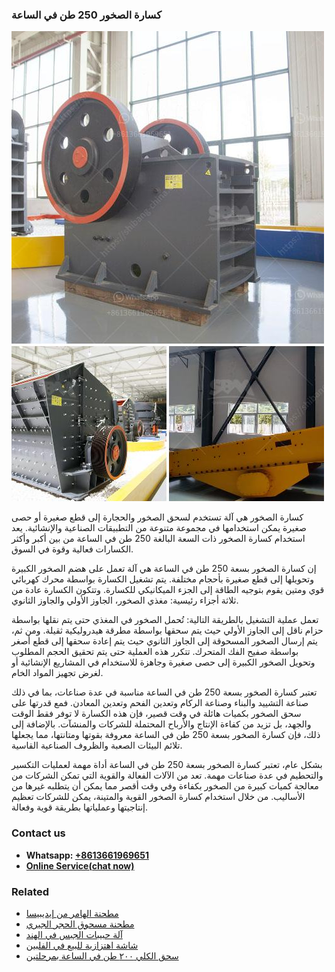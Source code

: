 <h3>كسارة الصخور 250 طن في الساعة</h3><img src='1701852810.jpg' alt=''><p>كسارة الصخور هي آلة تستخدم لسحق الصخور والحجارة إلى قطع صغيرة أو حصى صغيرة يمكن استخدامها في مجموعة متنوعة من التطبيقات الصناعية والإنشائية. يعد استخدام كسارة الصخور ذات السعة البالغة 250 طن في الساعة من بين أكبر وأكثر الكسارات فعالية وقوة في السوق.</p><p>إن كسارة الصخور بسعة 250 طن في الساعة هي آلة تعمل على هضم الصخور الكبيرة وتحويلها إلى قطع صغيرة بأحجام مختلفة. يتم تشغيل الكسارة بواسطة محرك كهربائي قوي ومتين يقوم بتوجيه الطاقة إلى الجزء الميكانيكي للكسارة. وتتكون الكسارة عادة من ثلاثة أجزاء رئيسية: مغذي الصخور، الجاوز الأولي والجاوز الثانوي.</p><p>تعمل عملية التشغيل بالطريقة التالية: تُحمل الصخور في المغذي حتى يتم نقلها بواسطة حزام ناقل إلى الجاوز الأولي حيث يتم سحقها بواسطة مطرقة هيدروليكية ثقيلة. ومن ثم، يتم إرسال الصخور المسحوقة إلى الجاوز الثانوي حيث يتم إعادة سحقها إلى قطع أصغر بواسطة صفيح الفك المتحرك. تتكرر هذه العملية حتى يتم تحقيق الحجم المطلوب وتحويل الصخور الكبيرة إلى حصى صغيرة وجاهزة للاستخدام في المشاريع الإنشائية أو لغرض تجهيز المواد الخام.</p><p>تعتبر كسارة الصخور بسعة 250 طن في الساعة مناسبة في عدة صناعات، بما في ذلك صناعة التشييد والبناء وصناعة الركام وتعدين الفحم وتعدين المعادن. فمع قدرتها على سحق الصخور بكميات هائلة في وقت قصير، فإن هذه الكسارة لا توفر فقط الوقت والجهد، بل تزيد من كفاءة الإنتاج والأرباح المحتملة للشركات والمنشآت. بالإضافة إلى ذلك، فإن كسارة الصخور بسعة 250 طن في الساعة معروفة بقوتها ومتانتها، مما يجعلها تلائم البيئات الصعبة والظروف الصناعية القاسية.</p><p>بشكل عام، تعتبر كسارة الصخور بسعة 250 طن في الساعة أداة مهمة لعمليات التكسير والتحطيم في عدة صناعات مهمة. تعد من الآلات الفعالة والقوية التي تمكن الشركات من معالجة كميات كبيرة من الصخور بكفاءة وفي وقت أقصر مما يمكن أن يتطلبه غيرها من الأساليب. من خلال استخدام كسارة الصخور القوية والمتينة، يمكن للشركات تعظيم إنتاجيتها وعملياتها بطريقة قوية وفعالة.</p><h3>Contact us</h3><ul><li><strong>Whatsapp:&nbsp;<a href="https://wa.me/8613661969651">+8613661969651</a></strong></li><li><a href="https://swt.shibang-china.com/?git&amp;zhl&amp;كسارة الصخور 250 طن في الساعة"><strong>Online Service(chat now)</strong></a></li></ul><h3>Related</h3><ul><li><a href='مطحنة الهامر من إيديبيسا.md'>مطحنة الهامر من إيديبيسا</a></li><li><a href='مطحنة مسحوق الحجر الجيري.md'>مطحنة مسحوق الحجر الجيري</a></li><li><a href='آلة حبيبات الجبس في الهند.md'>آلة حبيبات الجبس في الهند</a></li><li><a href='شاشة اهتزازية للبيع في الفلبين.md'>شاشة اهتزازية للبيع في الفلبين</a></li><li><a href='سحق الكلي ٢٠٠ طن في الساعة بمرحلتين.md'>سحق الكلي ٢٠٠ طن في الساعة بمرحلتين</a></li></ul>